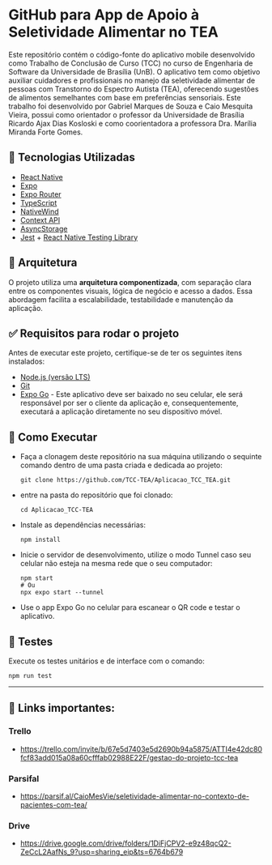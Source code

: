 # GitHub para App de Apoio à Seletividade Alimentar no TEA

Este repositório contém o código-fonte do aplicativo mobile desenvolvido como Trabalho de Conclusão de Curso (TCC) no curso de Engenharia de Software da Universidade de Brasília (UnB). O aplicativo tem como objetivo auxiliar cuidadores e profissionais no manejo da seletividade alimentar de pessoas com Transtorno do Espectro Autista (TEA), oferecendo sugestões de alimentos semelhantes com base em preferências sensoriais. Este trabalho foi desenvolvido por Gabriel Marques de Souza e Caio Mesquita Vieira, possui como orientador o professor da Universidade de Brasília Ricardo Ajax Dias Kosloski e como coorientadora a professora Dra. Marília Miranda Forte Gomes.

## 📱 Tecnologias Utilizadas

- [React Native](https://reactnative.dev/)
- [Expo](https://expo.dev/)
- [Expo Router](https://expo.github.io/router/docs/)
- [TypeScript](https://www.typescriptlang.org/)
- [NativeWind](https://www.nativewind.dev/)
- [Context API](https://reactjs.org/docs/context.html)
- [AsyncStorage](https://react-native-async-storage.github.io/async-storage/)
- [Jest](https://jestjs.io/) + [React Native Testing Library](https://testing-library.com/docs/react-native-testing-library/intro)

## 🧱 Arquitetura

O projeto utiliza uma **arquitetura componentizada**, com separação clara entre os componentes visuais, lógica de negócio e acesso a dados. Essa abordagem facilita a escalabilidade, testabilidade e manutenção da aplicação.

## ✅ Requisitos para rodar o projeto

Antes de executar este projeto, certifique-se de ter os seguintes itens instalados:

- [Node.js (versão LTS)](https://nodejs.org/)
- [Git](https://git-scm.com/)
- [Expo Go](https://expo.dev/go) - Este aplicativo deve ser baixado no seu celular, ele será responsável por ser o cliente da aplicação e, consequentemente, executará a aplicação diretamente no seu dispositivo móvel.

## 🚀 Como Executar

- Faça a clonagem deste repositório na sua máquina utilizando o sequinte comando dentro de uma pasta criada e dedicada ao projeto:
  
  ```
  git clone https://github.com/TCC-TEA/Aplicacao_TCC_TEA.git
  ```
  
- entre na pasta do repositório que foi clonado:

  ```
  cd Aplicacao_TCC-TEA
  ```
- Instale as dependências necessárias:

  ```
  npm install
  ```
  
- Inicie o servidor de desenvolvimento, utilize o modo Tunnel caso seu celular não esteja na mesma rede que o seu computador:

  ```
  npm start
  # Ou
  npx expo start --tunnel
  ```
  
- Use o app Expo Go no celular para escanear o QR code e testar o aplicativo.

## 🧪 Testes

Execute os testes unitários e de interface com o comando:

```
npm run test
```

---

## 🔗 Links importantes: 

### Trello
* https://trello.com/invite/b/67e5d7403e5d2690b94a5875/ATTI4e42dc80fcf83add015a08a60cfffab02988E22F/gestao-do-projeto-tcc-tea

### Parsifal
* https://parsif.al/CaioMesVie/seletividade-alimentar-no-contexto-de-pacientes-com-tea/

### Drive
* https://drive.google.com/drive/folders/1DiFjCPV2-e9z48qcQ2-ZeCcL2AafNs_9?usp=sharing_eip&ts=6764b679
